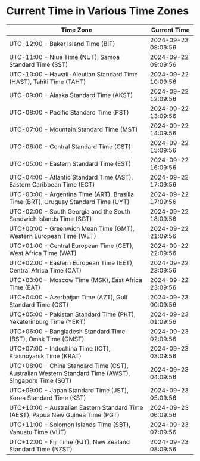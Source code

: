 # Current Time in Various Time Zones

| Time Zone | Current Time |
|-----------|--------------|
| UTC-12:00 - Baker Island Time (BIT) | 2024-09-23 08:09:56 |
| UTC-11:00 - Niue Time (NUT), Samoa Standard Time (SST) | 2024-09-22 09:09:56 |
| UTC-10:00 - Hawaii-Aleutian Standard Time (HAST), Tahiti Time (TAHT) | 2024-09-22 10:09:56 |
| UTC-09:00 - Alaska Standard Time (AKST) | 2024-09-22 12:09:56 |
| UTC-08:00 - Pacific Standard Time (PST) | 2024-09-22 13:09:56 |
| UTC-07:00 - Mountain Standard Time (MST) | 2024-09-22 14:09:56 |
| UTC-06:00 - Central Standard Time (CST) | 2024-09-22 15:09:56 |
| UTC-05:00 - Eastern Standard Time (EST) | 2024-09-22 16:09:56 |
| UTC-04:00 - Atlantic Standard Time (AST), Eastern Caribbean Time (ECT) | 2024-09-22 17:09:56 |
| UTC-03:00 - Argentina Time (ART), Brasília Time (BRT), Uruguay Standard Time (UYT) | 2024-09-22 17:09:56 |
| UTC-02:00 - South Georgia and the South Sandwich Islands Time (SGT) | 2024-09-22 18:09:56 |
| UTC±00:00 - Greenwich Mean Time (GMT), Western European Time (WET) | 2024-09-22 21:09:56 |
| UTC+01:00 - Central European Time (CET), West Africa Time (WAT) | 2024-09-22 22:09:56 |
| UTC+02:00 - Eastern European Time (EET), Central Africa Time (CAT) | 2024-09-22 23:09:56 |
| UTC+03:00 - Moscow Time (MSK), East Africa Time (EAT) | 2024-09-22 23:09:56 |
| UTC+04:00 - Azerbaijan Time (AZT), Gulf Standard Time (GST) | 2024-09-23 00:09:56 |
| UTC+05:00 - Pakistan Standard Time (PKT), Yekaterinburg Time (YEKT) | 2024-09-23 01:09:56 |
| UTC+06:00 - Bangladesh Standard Time (BST), Omsk Time (OMST) | 2024-09-23 02:09:56 |
| UTC+07:00 - Indochina Time (ICT), Krasnoyarsk Time (KRAT) | 2024-09-23 03:09:56 |
| UTC+08:00 - China Standard Time (CST), Australian Western Standard Time (AWST), Singapore Time (SGT) | 2024-09-23 04:09:56 |
| UTC+09:00 - Japan Standard Time (JST), Korea Standard Time (KST) | 2024-09-23 05:09:56 |
| UTC+10:00 - Australian Eastern Standard Time (AEST), Papua New Guinea Time (PGT) | 2024-09-23 06:09:56 |
| UTC+11:00 - Solomon Islands Time (SBT), Vanuatu Time (VUT) | 2024-09-23 07:09:56 |
| UTC+12:00 - Fiji Time (FJT), New Zealand Standard Time (NZST) | 2024-09-23 08:09:56 |
